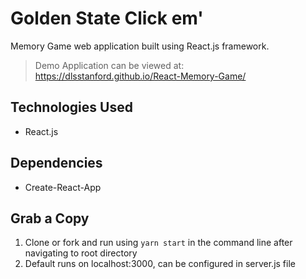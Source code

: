 # Golden State Click em'
Memory Game web application built using React.js framework.
> Demo Application can be viewed at: https://dlsstanford.github.io/React-Memory-Game/

## Technologies Used
- React.js

## Dependencies
- Create-React-App

## Grab a Copy

1. Clone or fork and run using `yarn start` in the command line after navigating to root directory
2. Default runs on localhost:3000, can be configured in server.js file
